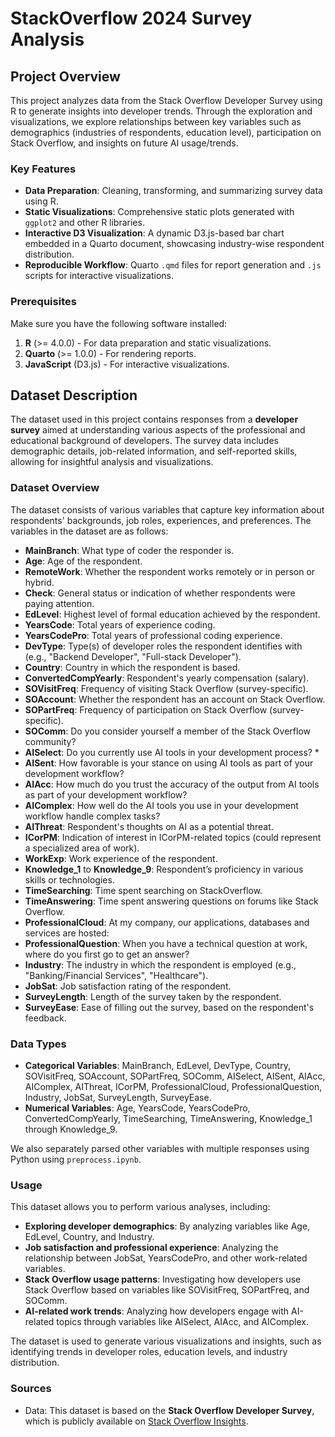 # StackOverflow 2024 Survey Analysis

## Project Overview

This project analyzes data from the Stack Overflow Developer Survey using R to generate insights into developer trends. Through the exploration and visualizations, we explore relationships between key variables such as demographics (industries of respondents, education level), participation on Stack Overflow, and insights on future AI usage/trends.

### Key Features
- **Data Preparation**: Cleaning, transforming, and summarizing survey data using R.
- **Static Visualizations**: Comprehensive static plots generated with `ggplot2` and other R libraries.
- **Interactive D3 Visualization**: A dynamic D3.js-based bar chart embedded in a Quarto document, showcasing industry-wise respondent distribution.
- **Reproducible Workflow**: Quarto `.qmd` files for report generation and `.js` scripts for interactive visualizations.

### Prerequisites

Make sure you have the following software installed:
1. **R** (>= 4.0.0) - For data preparation and static visualizations.
2. **Quarto** (>= 1.0.0) - For rendering reports.
3. **JavaScript** (D3.js) - For interactive visualizations.


## Dataset Description

The dataset used in this project contains responses from a **developer survey** aimed at understanding various aspects of the professional and educational background of developers. The survey data includes demographic details, job-related information, and self-reported skills, allowing for insightful analysis and visualizations.

### Dataset Overview

The dataset consists of various variables that capture key information about respondents' backgrounds, job roles, experiences, and preferences. The variables in the dataset are as follows:

- **MainBranch**: What type of coder the responder is.
- **Age**: Age of the respondent.
- **RemoteWork**: Whether the respondent works remotely or in person or hybrid.
- **Check**: General status or indication of whether respondents were paying attention.
- **EdLevel**: Highest level of formal education achieved by the respondent.
- **YearsCode**: Total years of experience coding.
- **YearsCodePro**: Total years of professional coding experience.
- **DevType**: Type(s) of developer roles the respondent identifies with (e.g., "Backend Developer", "Full-stack Developer").
- **Country**: Country in which the respondent is based.
- **ConvertedCompYearly**: Respondent's yearly compensation (salary).
- **SOVisitFreq**: Frequency of visiting Stack Overflow (survey-specific).
- **SOAccount**: Whether the respondent has an account on Stack Overflow.
- **SOPartFreq**: Frequency of participation on Stack Overflow (survey-specific).
- **SOComm**: Do you consider yourself a member of the Stack Overflow community?
- **AISelect**: Do you currently use AI tools in your development process? *
- **AISent**: How favorable is your stance on using AI tools as part of your development workflow?
- **AIAcc**: How much do you trust the accuracy of the output from AI tools as part of your development workflow?
- **AIComplex**: How well do the AI tools you use in your development workflow handle complex tasks?
- **AIThreat**: Respondent's thoughts on AI as a potential threat.
- **ICorPM**: Indication of interest in ICorPM-related topics (could represent a specialized area of work).
- **WorkExp**: Work experience of the respondent.
- **Knowledge_1** to **Knowledge_9**: Respondent’s proficiency in various skills or technologies.
- **TimeSearching**: Time spent searching on StackOverflow.
- **TimeAnswering**: Time spent answering questions on forums like Stack Overflow.
- **ProfessionalCloud**: At my company, our applications, databases and services are hosted:
- **ProfessionalQuestion**: When you have a technical question at work, where do you first go to get an answer?
- **Industry**: The industry in which the respondent is employed (e.g., "Banking/Financial Services", "Healthcare").
- **JobSat**: Job satisfaction rating of the respondent.
- **SurveyLength**: Length of the survey taken by the respondent.
- **SurveyEase**: Ease of filling out the survey, based on the respondent's feedback.

### Data Types

- **Categorical Variables**: MainBranch, EdLevel, DevType, Country, SOVisitFreq, SOAccount, SOPartFreq, SOComm, AISelect, AISent, AIAcc, AIComplex, AIThreat, ICorPM, ProfessionalCloud, ProfessionalQuestion, Industry, JobSat, SurveyLength, SurveyEase.
- **Numerical Variables**: Age, YearsCode, YearsCodePro, ConvertedCompYearly, TimeSearching, TimeAnswering, Knowledge_1 through Knowledge_9.

We also separately parsed other variables with multiple responses using Python using `preprocess.ipynb`.
### Usage

This dataset allows you to perform various analyses, including:
- **Exploring developer demographics**: By analyzing variables like Age, EdLevel, Country, and Industry.
- **Job satisfaction and professional experience**: Analyzing the relationship between JobSat, YearsCodePro, and other work-related variables.
- **Stack Overflow usage patterns**: Investigating how developers use Stack Overflow based on variables like SOVisitFreq, SOPartFreq, and SOComm.
- **AI-related work trends**: Analyzing how developers engage with AI-related topics through variables like AISelect, AIAcc, and AIComplex.

The dataset is used to generate various visualizations and insights, such as identifying trends in developer roles, education levels, and industry distribution.

### Sources

* Data: This dataset is based on the **Stack Overflow Developer Survey**, which is publicly available on [Stack Overflow Insights](https://insights.stackoverflow.com/survey).
